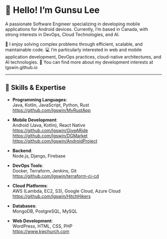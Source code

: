# 👋 Hello! I’m Gunsu Lee  
A passionate Software Engineer specializing in developing mobile applications for Android devices.
Currently, I’m based in Canada, with strong interests in DevOps, Cloud Technologies, and AI.

🌱 I enjoy solving complex problems through efficient, scalable, and maintainable code.
💻 I’m particularly interested in web and mobile application development, DevOps practices, cloud-native architectures, and AI technologies.
🔗 You can find more about my development interests at lgswin.github.io

---

## 🚀 Skills & Expertise  
- **Programming Languages**:  
  Java, Kotlin, JavaScript, Python, Rust <br>
  https://github.com/lgswin/MyRustApp <br>
  
- **Mobile Development**:  
  Android (Java, Kotlin), React Native <br>
  https://github.com/lgswin/GiveARide  <br>
  https://github.com/lgswin/DGMarket <br>
  https://github.com/lgswin/AndroidProject <br>
  
- **Backend**:  
  Node.js, Django, Firebase

- **DevOps Tools**:  
  Docker, Terraform, Jenkins, Git <br>
  https://github.com/lgswin/terraform-ci-cd <br>
  
- **Cloud Platforms**:  
  AWS (Lambda, EC2, S3), Google Cloud, Azure Cloud <br>
  https://github.com/lgswin/HitchHikers <br>
  
- **Databases**:  
  MongoDB, PostgreSQL, MySQL
  
- **Web Development**:  
  WordPress, HTML, CSS, PHP <br>
  https://www.kwchurch.com <br>
  
